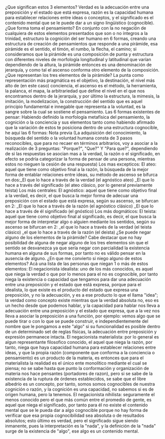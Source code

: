 ¿Que significan estos 3 elementos?
Verdad es la adecuación entre una preposición y el estado que está expresa, razón es la capacidad humana para establecer relaciones entre ideas o conceptos, y el significado es el contenido mental que se le puede dar a un signo lingüístico (cognocible).
¿Que forma toma el pensamiento?
En conjunto con la no negación de cualquiera de estos elementos presentados que son o no íntegros a la trinidad, estructuro la cognición del ser humano en 6 formas, creando una estructura de creación de pensamientos que responde a una pirámide, esa pirámide es el sentido, el timón, el rumbo, la flecha, el camino; si consideramos que la pirámide es una composición de punta y estructura con diferentes niveles de morfología longitudinal y latitudinal que varían dependiendo de la altura, la pirámide entonces es una denominación de jerarquía, y como tal el ascenso conforma otro elemento de la composición. 
¿Que representan los tres elementos de la pirámide?
La punta como representación más pragmática es el objetivo, la destinación, el nivel más alto de (en este caso) conciencia, el ascenso es el método, la herramienta, la palanca, el mapa, la arbitrariedad que define el nivel en el que nos encontramos dentro de la jerarquía, y por último la estructura, la mimesis, la imitación, la modelizacion, la construcción del sentido que es aquel principio fundamental e innegable que representa a la voluntad, es la sangre sobre la cual se sostiene el pensamiento. 
Las 6 formas existentes de pensar:
Habiendo definido la morfología metafísica del pensamiento, la cognición o la conciencia y sus elementos tanto como habiendo afirmado que la variación de estos te posiciona dentro de una estructura cognocible, he aquí las 6 formas:
Nota previa (La adquisición del conocimiento, la búsqueda del sentido o la voluntad humana consta de 3 pasos reconocibles, que para no recaer en términos arbitrarios, voy a asociar a la realización de 3 preguntas: "Porque?", "Que?" Y "Para que?", dependiendo de si las respuestas se asocian mas a la verdad, la razón o el significado, en efecto se podría categorizar la forma de pensar de una persona, mientras estos no nieguen la cesión de una respuesta)
Los mas excepticos:
El ateo: aquel que tiene como objetivo final a la razón, la búsqueda de la mejor forma de entablar relaciones entre ideas, su método de ascenso se bifurca en dos:_El que lo hace a través de la verdad (el agnóstico ateo)
                                                   _El que lo hace a través del significado (el ateo clásico, por lo general previamente teista)
Los más centrales:
El agnóstico: aquel que tiene como objetivo final a la verdad, es decir, el que busca la mejor forma de adecuar una preposición con el estado que está expresa, según su ascenso, se bifurcan en 2: _El que lo hace a través de la razón (el agnóstico clásico) 
                                                                      _El que lo hace a través de él significado (el gnóstico)
Los más dogmáticos: 
El teista: aquel que tiene como objetivo final al significado, es decir, el que busca la mejor forma de interpretar algo o alguien mediante los sentidos, según su ascenso se bifurcan en 2: _el que lo hace a través de la verdad (el teista clásico)
                            _el que lo hace a través de la razón (el deista)
¿Se puede negar alguno de los elementos de la pirámide?
Cabe destacar que no hay posibilidad de alguna de negar alguno de los tres elementos sin que el sentido se desvanezca ya que sería negar con parcialidad la existencia humana en alguna de sus formas, por tanto no es válido pensar en la ausencia de alguno.
¿En que me convierto si niego alguno de estos elementos?
Acá una lista de las personas que niegan 1 o más de estos elementos:
El negacionista idealista: uno de los más conocidos, es aquel que niega la verdad o que por lo menos para el no es cognocible, por tanto niega la existencia o capacidad que tengamos para dar una adecuación entre una preposición y el estado que está expresa, porque para el idealista, lo que existe es el producto del estado que expresa una preposición, y no la adecuación, y es a ese producto lo que el llama "idea"; la verdad como concepto existe mientras que la verdad absoluta no, eso es un hecho desde que podemos hablar, y la capacidad para hablar nos lleva a adecuación entre una preposición y el estado que expresa, que a la vez nos lleva a asociar la preposición a una función, por ejemplo: vemos algo que se puede tirar o con lo que se puede construir, e independientemente del nombre que le pongamos a este "algo" si su funcionalidad es posible dentro de un determinado set de reglas físicas, la adecuación entre preposición y expresión permanece intacta.
El negacionista materialista: por lo general es algun representante filosofico conocido, el aquel que niega la razón, por tanto, niega que haya capacidad humana para establecer relaciones entre ideas, y que la propia razón (componente que conforma a la conciencia o pensamiento) es un producto de la materia, es entonces que para el materialista la realidad es el único ente monolítico mediante el cual se piensa; no se sabe hasta que punto la conformación y organización de materia nos hace pensantes (portadores de razon), pero si se sabe de la existencia de la ruptura de órdenes establecidos, se sabe que el libre albedrío es un concepto, por tanto, somos somos cognocibles de nuestra cognición o razón, y la cognición es una capacidad, no sabemos si es de origen humana, pero la tenemos.
El negacionista nihilista: seguramente el menos conocido pero el que más común entre el promedio de gente, es aquel que niega el significado, por tanto para él no existe el contenido mental que se le pueda dar a algo cognocible porque no hay forma de verificar que esa propia cognocibilidad sea absoluta o de resultados absolutos; esto último es verdad, pero el significado sigue siendo inmanente, pues la interpretación es la "nada", y la definición de la "nada" surge de la existencia de "algo", ese algo es un contenido mental.